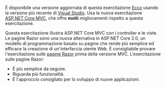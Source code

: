 È disponibile una versione aggiornata di questa esercitazione [Ecco](https://docs.microsoft.com/aspnet/core/tutorials/first-mvc-app/start-mvc) usando la versione più recente di [Visual Studio](https://visualstudio.microsoft.com/). Usa la nuova esercitazione [ASP.NET Core MVC](https://docs.microsoft.com/aspnet/core/mvc/), che offre **molti** miglioramenti rispetto a questa esercitazione.

Questa esercitazione illustra ASP.NET Core MVC con i controller e le viste. Le pagine Razor sono una nuova alternativa in ASP.NET Core 2.0, un modello di programmazione basato su pagine che rende più semplice ed efficace la creazione di un'interfaccia utente Web. È consigliabile provare l'esercitazione sulle [pagine Razor](https://docs.microsoft.com/aspnet/core/mvc/razor-pages) prima della versione MVC. L'esercitazione sulle pagine Razor:

* È più semplice da seguire.
* Riguarda più funzionalità.
* È l'approccio consigliato per lo sviluppo di nuove applicazioni.
